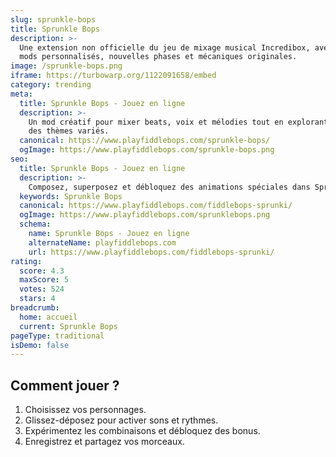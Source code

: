 ```yaml
---
slug: sprunkle-bops
title: Sprunkle Bops
description: >-
  Une extension non officielle du jeu de mixage musical Incredibox, avec 
  mods personnalisés, nouvelles phases et mécaniques originales.
image: /sprunkle-bops.png
iframe: https://turbowarp.org/1122091658/embed
category: trending
meta:
  title: Sprunkle Bops - Jouez en ligne
  description: >-
    Un mod créatif pour mixer beats, voix et mélodies tout en explorant 
    des thèmes variés.
  canonical: https://www.playfiddlebops.com/sprunkle-bops/
  ogImage: https://www.playfiddlebops.com/sprunkle-bops.png
seo:
  title: Sprunkle Bops - Jouez en ligne
  description: >-
    Composez, superposez et débloquez des animations spéciales dans Sprunkle Bops.
  keywords: Sprunkle Bops
  canonical: https://www.playfiddlebops.com/fiddlebops-sprunki/
  ogImage: https://www.playfiddlebops.com/sprunklebops.png
  schema:
    name: Sprunkle Bops - Jouez en ligne
    alternateName: playfiddlebops.com
    url: https://www.playfiddlebops.com/fiddlebops-sprunki/
rating:
  score: 4.3
  maxScore: 5
  votes: 524
  stars: 4
breadcrumb:
  home: accueil
  current: Sprunkle Bops
pageType: traditional
isDemo: false
---
```


## Comment jouer ?

1. Choisissez vos personnages.
2. Glissez-déposez pour activer sons et rythmes.
3. Expérimentez les combinaisons et débloquez des bonus.
4. Enregistrez et partagez vos morceaux.
